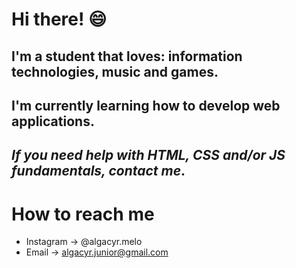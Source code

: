 # Hi there! :smile:

  ## I'm a student that loves: __information technologies__, __music__ and __games__.
  ## I'm currently learning how to develop __web applications__.
  
  ## _If you need help with HTML, CSS and/or JS fundamentals, contact me_.

# How to reach me

  - Instagram -> @algacyr.melo
  - Email -> algacyr.junior@gmail.com
